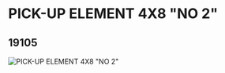 # PICK-UP ELEMENT 4X8 "NO 2"
## 19105
![PICK-UP ELEMENT 4X8 "NO 2"](https://lc-www-live-s.legocdn.com/media/bricks/5/2/6096236.jpg)